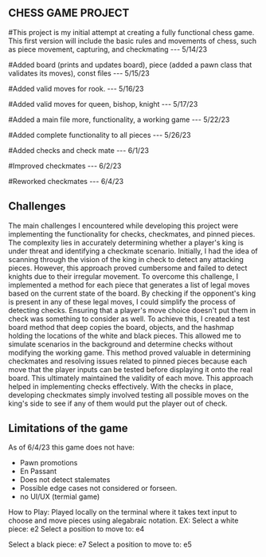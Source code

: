 CHESS GAME PROJECT
------------
#This project is my initial attempt at creating a fully functional chess game. This first version will include the basic rules and movements of chess, such as piece movement, capturing, and checkmating --- 5/14/23

#Added board (prints and updates board), piece (added a pawn class that validates its moves), const files  --- 5/15/23

#Added valid moves for rook. --- 5/16/23

#Added valid moves for queen, bishop, knight --- 5/17/23

#Added a main file more, functionality, a working game --- 5/22/23

#Added complete functionality to all pieces --- 5/26/23

#Added checks and check mate --- 6/1/23

#Improved checkmates --- 6/2/23

#Reworked checkmates --- 6/4/23

Challenges
------------
The main challenges I encountered while developing this project were implementing the functionality for checks, checkmates, and pinned pieces. The complexity lies in accurately determining whether a player's king is under threat and identifying a checkmate scenario. Initially, I had the idea of scanning through the vision of the king in check to detect any attacking pieces. However, this approach proved cumbersome and failed to detect knights due to their irregular movement. To overcome this challenge, I implemented a method for each piece that generates a list of legal moves based on the current state of the board. By checking if the opponent's king is present in any of these legal moves, I could simplify the process of detecting checks. Ensuring that a player's move choice doesn't put them in check was something to consider as well. To achieve this, I created a test board method that deep copies the board, objects, and the hashmap holding the locations of the white and black pieces. This allowed me to simulate scenarios in the background and determine checks without modifying the working game. This method proved valuable in determining checkmates and resolving issues related to pinned pieces because each move that the player inputs can be tested before displaying it onto the real board. This ultimately maintained the validity of each move. This approach helped in implementing checks effectively. With the checks in place, developing checkmates simply involved testing all possible moves on the king's side to see if any of them would put the player out of check.

Limitations of the game
------------
As of 6/4/23 this game does not have:
- Pawn promotions
- En Passant 
- Does not detect stalemates
- Possible edge cases not considered or forseen.
- no UI/UX (termial game)


How to Play:
Played locally on the terminal where it takes text input to choose and move pieces using alegabraic notation.
EX:
Select a white piece: e2
Select a position to move to: e4

Select a black piece: e7
Select a position to move to: e5



